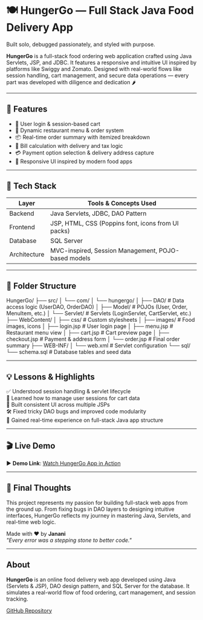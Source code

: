 # 🍽️ HungerGo — Full Stack Java Food Delivery App

Built solo, debugged passionately, and styled with purpose.

**HungerGo** is a full-stack food ordering web application crafted using Java Servlets, JSP, and JDBC. It features a responsive and intuitive UI inspired by platforms like Swiggy and Zomato. Designed with real-world flows like session handling, cart management, and secure data operations — every part was developed with diligence and dedication 🌶️

---

## 🚀 Features

- 👤 User login & session-based cart
- 🛒 Dynamic restaurant menu & order system
- 📦 Real-time order summary with itemized breakdown
- 🧾 Bill calculation with delivery and tax logic
- 💳 Payment option selection & delivery address capture
- 📱 Responsive UI inspired by modern food apps

---

## 🧰 Tech Stack

| Layer      | Tools & Concepts Used                                  |
|------------|--------------------------------------------------------|
| Backend    | Java Servlets, JDBC, DAO Pattern                       |
| Frontend   | JSP, HTML, CSS (Poppins font, icons from UI packs)     |
| Database   | SQL Server                                             |
| Architecture | MVC-inspired, Session Management, POJO-based models |

---

## 📁 Folder Structure
HungerGo/
├── src/
│ └── com/
│ └── hungergo/
│ ├── DAO/ # Data access logic (UserDAO, OrderDAO)
│ ├── Model/ # POJOs (User, Order, MenuItem, etc.)
│ └── Servlet/ # Servlets (LoginServlet, CartServlet, etc.)
├── WebContent/
│ ├── css/ # Custom stylesheets
│ ├── images/ # Food images, icons
│ ├── login.jsp # User login page
│ ├── menu.jsp # Restaurant menu view
│ ├── cart.jsp # Cart preview page
│ ├── checkout.jsp # Payment & address form
│ └── order.jsp # Final order summary
├── WEB-INF/
│ └── web.xml # Servlet configuration
└── sql/
└── schema.sql # Database tables and seed data 


---

## 💡 Lessons & Highlights

✅ Understood session handling & servlet lifecycle  
🧠 Learned how to manage user sessions for cart data  
🎨 Built consistent UI across multiple JSPs  
🛠️ Fixed tricky DAO bugs and improved code modularity  
🌱 Gained real-time experience on full-stack Java app structure  

---

## 🎬 Live Demo

▶️ **Demo Link**: [Watch HungerGo App in Action]([https://drive.google.com](https://streamable.com/r9sn84))

---

## 🌈 Final Thoughts

This project represents my passion for building full-stack web apps from the ground up. From fixing bugs in DAO layers to designing intuitive interfaces, HungerGo reflects my journey in mastering Java, Servlets, and real-time web logic.

Made with ❤️ by **Janani**  
_"Every error was a stepping stone to better code."_

---

## About

**HungerGo** is an online food delivery web app developed using Java (Servlets & JSP), DAO design pattern, and SQL Server for the database. It simulates a real-world flow of food ordering, cart management, and session tracking.

[GitHub Repository](https://github.com/Janani-37/HungerGo)

